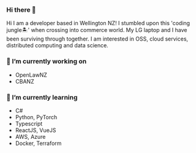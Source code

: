 ### Hi there 👋

<!--
**nmsohn/nmsohn** is a ✨ _special_ ✨ repository because its `README.md` (this file) appears on your GitHub profile.

- 🤔 I’m looking for help with ...
- 💬 Ask me about ...
- 📫 How to reach me: ...
- 😄 Pronouns: ...
- ⚡ Fun fact: ...
### 👯 I’m looking to collaborate on
- 
-->

Hi I am a developer based in Wellington NZ! I stumbled upon this 'coding jungle🏝' when crossing into commerce world. My LG laptop and I have been surviving through together. I am interested in OSS, cloud services, distributed computing and data science.

### 🔭 I’m currently working on
- OpenLawNZ
- CBANZ

### 🌱 I’m currently learning
- C#
- Python, PyTorch
- Typescript
- ReactJS, VueJS
- AWS, Azure
- Docker, Terraform
